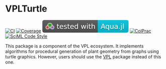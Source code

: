# VPLTurtle

[![CI](https://github.com/VirtualPlantLab/VPLTurtle.jl/actions/workflows/CI.yml/badge.svg)](https://github.com/VirtualPlantLab/VPLTurtle.jl/actions/workflows/CI.yml)
[![Coverage](https://codecov.io/gh/VirtualPlantLab/VPLTurtle.jl/branch/master/graph/badge.svg?token=LCZHPERHUN)](https://codecov.io/gh/VirtualPlantLab/VPLTurtle.jl)
[![Aqua QA](https://raw.githubusercontent.com/JuliaTesting/Aqua.jl/master/badge.svg)](https://github.com/JuliaTesting/Aqua.jl)
[![ColPrac](https://img.shields.io/badge/ColPrac-Contributor's%20Guide-blueviolet)](https://github.com/SciML/ColPrac)
[![SciML Code Style](https://img.shields.io/static/v1?label=code%20style&message=SciML&color=9558b2&labelColor=389826)](https://github.com/SciML/SciMLStyle)

This package is a component of the VPL ecosystem. It implements algorithms for procedural
generation of plant geometry from graphs using turtle graphics. However, users should
use the [VPL](https://github.com/VirtualPlantLab/VPL) package instead of this one.
